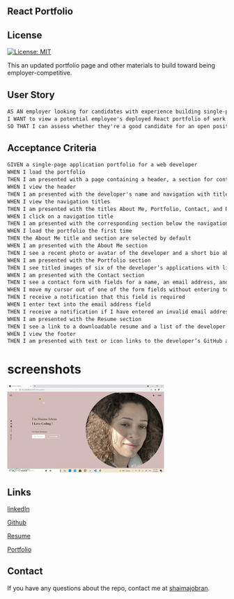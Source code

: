 ## React Portfolio
## License
 [![License: MIT](https://img.shields.io/badge/License-MIT-yellow.svg)](https://opensource.org/licenses/MIT)



This an updated portfolio page and other materials to build toward being employer-competitive.

## User Story

```md
AS AN employer looking for candidates with experience building single-page applications
I WANT to view a potential employee's deployed React portfolio of work samples
SO THAT I can assess whether they're a good candidate for an open position
```

## Acceptance Criteria

```md
GIVEN a single-page application portfolio for a web developer
WHEN I load the portfolio
THEN I am presented with a page containing a header, a section for content, and a footer
WHEN I view the header
THEN I am presented with the developer's name and navigation with titles corresponding to different sections of the portfolio
WHEN I view the navigation titles
THEN I am presented with the titles About Me, Portfolio, Contact, and Resume, and the title corresponding to the current section is highlighted
WHEN I click on a navigation title
THEN I am presented with the corresponding section below the navigation without the page reloading and that title is highlighted
WHEN I load the portfolio the first time
THEN the About Me title and section are selected by default
WHEN I am presented with the About Me section
THEN I see a recent photo or avatar of the developer and a short bio about them
WHEN I am presented with the Portfolio section
THEN I see titled images of six of the developer’s applications with links to both the deployed applications and the corresponding GitHub repositories
WHEN I am presented with the Contact section
THEN I see a contact form with fields for a name, an email address, and a message
WHEN I move my cursor out of one of the form fields without entering text
THEN I receive a notification that this field is required
WHEN I enter text into the email address field
THEN I receive a notification if I have entered an invalid email address
WHEN I am presented with the Resume section
THEN I see a link to a downloadable resume and a list of the developer’s proficiencies
WHEN I view the footer
THEN I am presented with text or icon links to the developer’s GitHub and LinkedIn profiles, and their profile on a third platform (Stack Overflow, Twitter)
```
## 

# screenshots
![screenshot](src/assets/images/5gdm9m.gif)



## Links
[linkedIn](https://www.linkedin.com/in/shaima-jobran-323472172/)

[Github](https://github.com/shaimajobran/shaima-portfolio)

[Resume](https://drive.google.com/file/d/1I2Wxl2LuVhVAtxZ4fwCYjvA2a0r0txZl/view?usp=sharing)

[Portfolio](https://shaimajobran.github.io/shaima-portfolio/)

## Contact
If you have any questions about the repo, contact me at [shaimajobran](https://github.com/shaimajobran).

